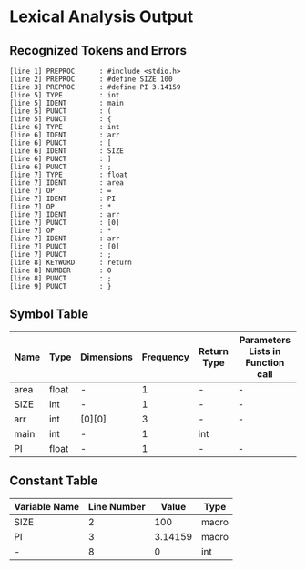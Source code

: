 # Lexical Analysis Output

## Recognized Tokens and Errors

```
[line 1] PREPROC      : #include <stdio.h>
[line 2] PREPROC      : #define SIZE 100
[line 3] PREPROC      : #define PI 3.14159
[line 5] TYPE         : int
[line 5] IDENT        : main
[line 5] PUNCT        : (
[line 5] PUNCT        : {
[line 6] TYPE         : int
[line 6] IDENT        : arr
[line 6] PUNCT        : [
[line 6] IDENT        : SIZE
[line 6] PUNCT        : ]
[line 6] PUNCT        : ;
[line 7] TYPE         : float
[line 7] IDENT        : area
[line 7] OP           : =
[line 7] IDENT        : PI
[line 7] OP           : *
[line 7] IDENT        : arr
[line 7] PUNCT        : [0]
[line 7] OP           : *
[line 7] IDENT        : arr
[line 7] PUNCT        : [0]
[line 7] PUNCT        : ;
[line 8] KEYWORD      : return
[line 8] NUMBER       : 0
[line 8] PUNCT        : ;
[line 9] PUNCT        : }
```

## Symbol Table

| Name            | Type         | Dimensions   | Frequency | Return Type  | Parameters Lists in Function call   |
|-----------------|--------------|--------------|-----------|--------------|-------------------------------------|
| area            | float        | -            | 1         | -            | -                                   |
| SIZE            | int          | -            | 1         | -            | -                                   |
| arr             | int          | [0][0]       | 3         | -            | -                                   |
| main            | int          | -            | 1         | int          |                                     |
| PI              | float        | -            | 1         | -            | -                                   |

## Constant Table

| Variable Name   | Line Number | Value                | Type     |
|-----------------|-------------|----------------------|----------|
| SIZE            | 2           | 100                  | macro    |
| PI              | 3           | 3.14159              | macro    |
| -               | 8           | 0                    | int      |
